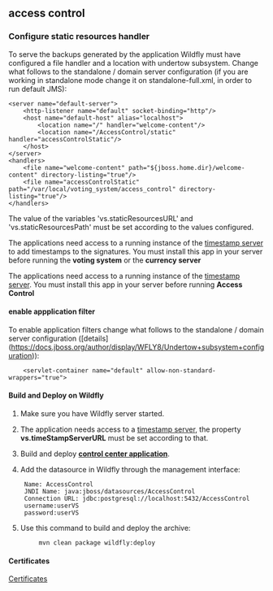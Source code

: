 ## access control

### Configure static resources handler
To serve the backups generated by the application Wildfly must have configured a file handler and a location with undertow subsystem. 
Change what follows to the standalone / domain  server configuration (if you are working in standalone mode change it on standalone-full.xml, in order to run default JMS):

    <server name="default-server">
        <http-listener name="default" socket-binding="http"/>
        <host name="default-host" alias="localhost">
            <location name="/" handler="welcome-content"/>
            <location name="/AccessControl/static" handler="accessControlStatic"/>
        </host>
    </server>
    <handlers>
        <file name="welcome-content" path="${jboss.home.dir}/welcome-content" directory-listing="true"/>
        <file name="accessControlStatic" path="/var/local/voting_system/access_control" directory-listing="true"/>
    </handlers>

The value of the variables 'vs.staticResourcesURL' and 'vs.staticResourcesPath' must be set according to the values configured.

The applications need access to a running instance of the [timestamp server](https://github.com/votingsystem/votingsystem/tree/master/TimeStampServer) 
to add timestamps to the signatures. You must install this app in your server before running the **voting system** or the **currency server**

The applications need access to a running instance of the [timestamp server](https://github.com/votingsystem/votingsystem/tree/master/ControlCenter).
 You must install this app in your server before running **Access Control**

#### enable appplication filter
To enable application filters change what follows to the standalone / domain  server configuration 
([details] (https://docs.jboss.org/author/display/WFLY8/Undertow+subsystem+configuration)):
    
        <servlet-container name="default" allow-non-standard-wrappers="true">

#### Build and Deploy on Wildfly
1. Make sure you have  Wildfly server started.
2. The application needs access to a [timestamp server](https://github.com/votingsystem/votingsystem/tree/master/TimeStampServer),
the property **vs.timeStampServerURL** must be set according to that.
3. Build and deploy [**control center application**](https://github.com/votingsystem/votingsystem/tree/master/ControlCenter).
4. Add the datasource in Wildfly through the management interface:

        Name: AccessControl
        JNDI Name: java:jboss/datasources/AccessControl
        Connection URL: jdbc:postgresql://localhost:5432/AccessControl
        username:userVS
        password:userVS
        
5. Use this command to build and deploy the archive:

            mvn clean package wildfly:deploy
            
#### Certificates
[Certificates](src/main/webapp/WEB-INF/votingsystem/certs/readme.md)